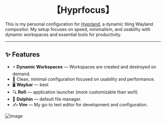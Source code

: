 #        <div align = center>                               【Hyprfocus】

This is my personal configuration for [Hyprland](https://github.com/hyprwm/Hyprland), a dynamic tiling Wayland compositor. My setup focuses on speed, minimalism, and usability with dynamic workspaces and essential tools for productivity.

---

## ✨ Features

- ⚡ **Dynamic Workspaces** — Workspaces are created and destroyed on demand.
- 🎨 Clean, minimal configuration focused on usability and performance.
- 🖥️ **Waybar** — best
- 🔍 **Rofi** — application launcher (more customizable than wofi)
- 📁 **Dolphin** — default file manager.
- ✍️ **Vim** — My go-to text editor for development and configuration.
  


![Image](https://github.com/user-attachments/assets/485d8e46-c88c-496b-9b07-e9a252893cd5)
